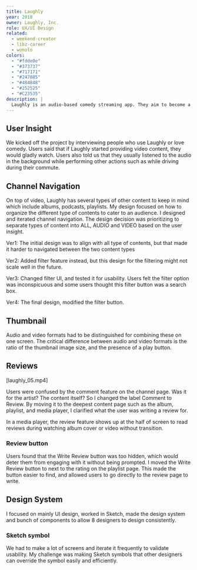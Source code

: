 ```yaml
---
title: Laughly
year: 2018
owner: Laughly, Inc.
role: UX/UI Design
related:
  - weekend-creator
  - libz-career
  - wonolo
colors:
  - "#fdde0e"
  - "#373737"
  - "#717171"
  - "#247885"
  - "#484848"
  - "#252525"
  - "#C23535"
description: |
  Laughly is an audio-based comedy streaming app. They aim to become a platform that creates and promotes comedic brands at an individual or organizational level. They desired to integrate both audio and video formats into the app, and to bring the audience and comedian together to create a social community. I tackled designing the new channel page structure and led the design team through high-fidelity and prototyping.
---
```


## User Insight

We kicked off the project by interviewing people who use Laughly or love comedy. Users said that if Laughly started providing video content, they would gladly watch. Users also told us that they usually listened to the audio in the background while performing other actions such as while driving during their commute.

<work-img work="laughly" name="scene" alt="Issue: How can users switch between consuming video and audio easily?" />

## Channel Navigation

<work-img work="laughly" name="channel_navigation" />

On top of video, Laughly has several types of other content to keep in mind which include albums, podcasts, playlists. My design focused on how to organize the different type of contents to cater to an audience.
I designed and iterated channel navigation. The design decision was prioritizing to separate types of content into ALL, AUDIO and VIDEO based on the user insight.

Ver1: The initial design was to align with all type of contents, but that made it harder to navigated between the two content types

Ver2: Added filter feature instead, but this design for the filtering might not scale well in the future.

Ver3: Changed filter UI, and tested it for usability. Users felt the filter option was inconspicuous and some users thought this filter button was a search box.

Ver4: The final design, modified the filter button.

## Thumbnail

<work-img work="laughly" name="thumbnail" />

Audio and video formats had to be distinguished for combining these on one screen. The critical difference between audio and video formats is the ratio of the thumbnail image size, and the presence of a play button.

## Reviews

[laughly_05.mp4]

Users were confused by the comment feature on the channel page. Was it for the artist? The content itself?
So I changed the label Comment to Review. By moving it to the deepest content page such as the album, playlist, and media player, I clarified what the user was writing a review for.

In a media player, the review feature shows up at the half of screen to read reviews during watching album cover or video without transition.


### Review button

<work-img work="laughly" name="review_button" />

Users found that the Write Review button was too hidden, which would deter them from engaging with it without being prompted. I moved the Write Review button to next to the rating on the playlist page. This made the button easier to find, and allowed users to go directly to the review page to write.

## Design System

<work-img work="laughly" name="design_system" ext="png" />

I focused on mainly UI design, worked in Sketch, made the design system and bunch of components to allow 8 designers to design consistently.

### Sketch symbol

<work-img work="laughly" name="sketch" ext="png" />

We had to make a lot of screens and iterate it frequently to validate usability. My challenge was making Sketch symbols that other designers can override the symbol easily and efficiently.
